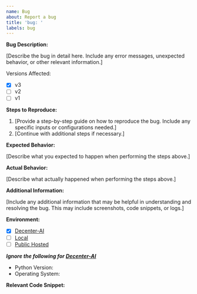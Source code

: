 ```yaml
---
name: Bug
about: Report a bug
title: 'bug: '
labels: bug
---
```


**Bug Description:**

[Describe the bug in detail here. Include any error messages, unexpected behavior, or
other relevant information.]

Versions Affected:

- [x] v3
- [ ] v2
- [ ] v1

**Steps to Reproduce:**

1. [Provide a step-by-step guide on how to reproduce the bug. Include any specific inputs
   or configurations needed.]
2. [Continue with additional steps if necessary.]

**Expected Behavior:**

[Describe what you expected to happen when performing the steps above.]

**Actual Behavior:**

[Describe what actually happened when performing the steps above.]

**Additional Information:**

[Include any additional information that may be helpful in understanding and resolving the
bug. This may include screenshots, code snippets, or logs.]

**Environment:**

- [x] [Decenter-AI](https://app.decenterai.com/explore)
- [ ] [Local](https://localhost:3000)
- [ ] [Public Hosted]()

_**Ignore the following for [Decenter-AI](https://app.decenterai.com/explore)**_

- Python Version:
- Operating System:

**Relevant Code Snippet:**

[//]: # ' Optional'
